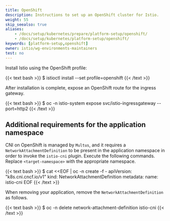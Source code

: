 ```yaml
---
title: OpenShift
description: Instructions to set up an OpenShift cluster for Istio.
weight: 55
skip_seealso: true
aliases:
    - /docs/setup/kubernetes/prepare/platform-setup/openshift/
    - /docs/setup/kubernetes/platform-setup/openshift/
keywords: [platform-setup,openshift]
owner: istio/wg-environments-maintainers
test: no
---
```


Install Istio using the OpenShift profile:

{{< text bash >}}
$ istioctl install --set profile=openshift
{{< /text >}}

After installation is complete, expose an OpenShift route for the ingress gateway.

{{< text bash >}}
$ oc -n istio-system expose svc/istio-ingressgateway --port=http2
{{< /text >}}

## Additional requirements for the application namespace

CNI on OpenShift is managed by `Multus`, and it requires a `NetworkAttachmentDefinition` to be present in the application namespace in order to invoke the `istio-cni` plugin. Execute the following commands. Replace `<target-namespace>` with the appropriate namespace.

{{< text bash >}}
$ cat <<EOF | oc -n <target-namespace> create -f -
apiVersion: "k8s.cni.cncf.io/v1"
kind: NetworkAttachmentDefinition
metadata:
  name: istio-cni
EOF
{{< /text >}}

When removing your application, remove the `NetworkAttachmentDefinition` as follows.

{{< text bash >}}
$ oc -n <target-namespace> delete network-attachment-definition istio-cni
{{< /text >}}
